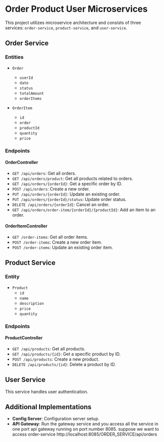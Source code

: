 # Order Product User Microservices

This project utilizes microservice architecture and consists of three services: `order-service`, `product-service`, and `user-service`.

## Order Service

### Entities
- `Order`
    - `userId`
    - `date`
    - `status`
    - `totalAmount`
    - `orderItems`

- `OrderItem`
    - `id`
    - `order`
    - `productId`
    - `quantity`
    - `price`

### Endpoints

#### OrderController

- `GET /api/orders`: Get all orders.
- `GET /api/orders/product`: Get all products related to orders.
- `GET /api/orders/{orderId}`: Get a specific order by ID.
- `POST /api/orders`: Create a new order.
- `PUT /api/orders/{orderId}`: Update an existing order.
- `PUT /api/orders/{orderId}/status`: Update order status.
- `DELETE /api/orders/{orderId}`: Cancel an order.
- `GET /api/orders/order-item/{orderId}/{productId}`: Add an item to an order.

#### OrderItemController

- `GET /order-items`: Get all order items.
- `POST /order-items`: Create a new order item.
- `POST /order-items`: Update an existing order item.

## Product Service

### Entity
- `Product`
    - `id`
    - `name`
    - `description`
    - `price`
    - `quantity`

### Endpoints

#### ProductController

- `GET /api/products`: Get all products.
- `GET /api/products/{id}`: Get a specific product by ID.
- `POST /api/products`: Create a new product.
- `DELETE /api/products/{id}`: Delete a product by ID.

## User Service

This service handles user authentication.

## Additional Implementations

- **Config Server**: Configuration server setup.
- **API Gateway**: Run the gateway service and you access all the service in one port  api gateway running on port number 8085.
   suppose we want to access order-service  http://localhost:8085/ORDER_SERVICE/api/orders

